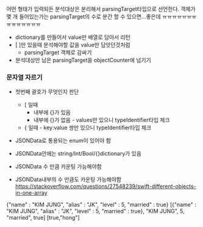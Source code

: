 
어떤 형태가 입력되든 분석대상은 분리해서 parsingTarget타입으로 선언한다.
객체가 몇 개 들어있는가는 parsingTarget의 수로 분간 할 수 있으면...좋은데
ㅠㅠㅠㅠㅠㅠㅠㅠㅠㅠㅠㅠㅠㅠ



- dictionary를 만들어서 value만 배열로 담아서 리턴
- [ ]만 있을때 분석해야할 값을 value만 담앗던것처럼
  - parsingTarget 객체로 감싸기
- 분석대상만 남은 parsingTarget을 objectCounter에 넘기기




### 문자열 자르기
- 첫번째 괄호가 무엇인지 판단
  - [ 일때
    - 내부에 {}가 있음
    - 내부에 {}가 없음 - values만 있으니 typeIdentifier타입 체크
  - { 일때 - key:value 쌍만 있으니 typeIdentifier타입 체크

- JSONData로 통용되는 enum이 있어야 함
- JSONData안에는 string/Int/Bool/{}dictionary가 있음
- JSONData 수 만큼 카운팅 가능해야함
- JSONData내부의 수 만큼도 카운팅 가능해야함
https://stackoverflow.com/questions/27548239/swift-different-objects-in-one-array

{"name" : "KIM JUNG", "alias" : "JK", "level" : 5, "married" : true}
[{"name" : "KIM JUNG", "alias" : "JK", "level" : 5, "married" : true}, "KIM JUNG", 5, "married", true]
[true,"hong"]
